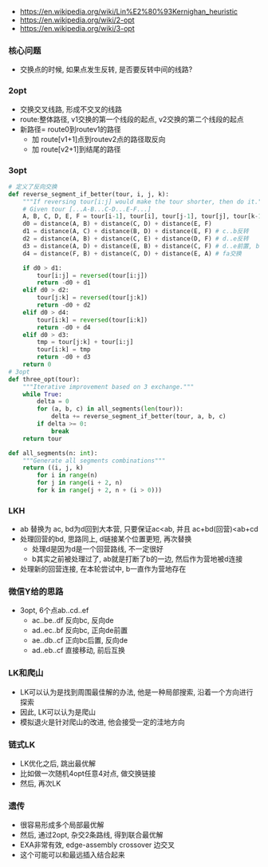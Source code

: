 - https://en.wikipedia.org/wiki/Lin%E2%80%93Kernighan_heuristic
- https://en.wikipedia.org/wiki/2-opt
- https://en.wikipedia.org/wiki/3-opt

### 核心问题

- 交换点的时候, 如果点发生反转, 是否要反转中间的线路?

### 2opt

- 交换交叉线路, 形成不交叉的线路
- route:整体路径, v1交换的第一个线段的起点, v2交换的第二个线段的起点
- 新路径= route0到routev1的路径 
  - 加 route[v1+1]点到routev2点的路径取反向 
  - 加 route[v2+1]到结尾的路径



### 3opt

```python
# 定义了反向交换
def reverse_segment_if_better(tour, i, j, k):
    """If reversing tour[i:j] would make the tour shorter, then do it."""
    # Given tour [...A-B...C-D...E-F...]
    A, B, C, D, E, F = tour[i-1], tour[i], tour[j-1], tour[j], tour[k-1], tour[k % len(tour)]
    d0 = distance(A, B) + distance(C, D) + distance(E, F)
    d1 = distance(A, C) + distance(B, D) + distance(E, F) # c..b反转
    d2 = distance(A, B) + distance(C, E) + distance(D, F) # d..e反转
    d3 = distance(A, D) + distance(E, B) + distance(C, F) # d..e前置, b..c后置
    d4 = distance(F, B) + distance(C, D) + distance(E, A) # fa交换

    if d0 > d1:
        tour[i:j] = reversed(tour[i:j])
        return -d0 + d1
    elif d0 > d2:
        tour[j:k] = reversed(tour[j:k])
        return -d0 + d2
    elif d0 > d4:
        tour[i:k] = reversed(tour[i:k])
        return -d0 + d4
    elif d0 > d3:
        tmp = tour[j:k] + tour[i:j]
        tour[i:k] = tmp
        return -d0 + d3
    return 0
# 3opt
def three_opt(tour):
    """Iterative improvement based on 3 exchange."""
    while True:
        delta = 0
        for (a, b, c) in all_segments(len(tour)):
            delta += reverse_segment_if_better(tour, a, b, c)
        if delta >= 0:
            break
    return tour

def all_segments(n: int):
    """Generate all segments combinations"""
    return ((i, j, k)
        for i in range(n)
        for j in range(i + 2, n)
        for k in range(j + 2, n + (i > 0)))
```

### LKH

- ab 替换为 ac, bd为d回到大本营, 只要保证ac<ab, 并且 ac+bd(回营)<ab+cd
- 处理回营的bd, 思路同上, d链接某个位置更短, 再次替换
  - 处理d是因为d是一个回营路线, 不一定很好
  - b其实之前被处理过了, ab就是打断了b的一边, 然后作为营地被d连接
- 处理新的回营连接, 在本轮尝试中, b一直作为营地存在

### 微信Y给的思路

- 3opt, 6个点ab..cd..ef
  - ac..be..df 反向bc, 反向de
  - ad..ec..bf 反向bc, 正向de前置
  - ae..db..cf 正向bc后置, 反向de
  - ad..eb..cf 直接移动, 前后互换

### LK和爬山

- LK可以认为是找到周围最佳解的办法, 他是一种局部搜索, 沿着一个方向进行探索
- 因此, LK可以认为是爬山
- 模拟退火是针对爬山的改进, 他会接受一定的洼地方向

### 链式LK

- LK优化之后, 跳出最优解
- 比如做一次随机4opt任意4对点, 做交换链接
- 然后, 再次LK

### 遗传

- 很容易形成多个局部最优解
- 然后, 通过2opt, 杂交2条路线, 得到联合最优解
- EXA非常有效, edge-assembly crossover 边交叉
- 这个可能可以和最远插入结合起来
